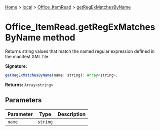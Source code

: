 [Home](./index) &gt; [local](local.md) &gt; [Office\_ItemRead](local.office_itemread.md) &gt; [getRegExMatchesByName](local.office_itemread.getregexmatchesbyname.md)

# Office\_ItemRead.getRegExMatchesByName method

Returns string values that match the named regular expression defined in the manifest XML file

**Signature:**
```javascript
getRegExMatchesByName(name: string): Array<string>;
```
**Returns:** `Array<string>`

## Parameters

|  Parameter | Type | Description |
|  --- | --- | --- |
|  `name` | `string` |  |

